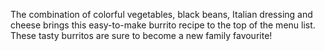 The combination of colorful vegetables, black beans, Italian dressing and cheese brings this easy-to-make burrito recipe to the top of the menu list. These tasty burritos are sure to become a new family favourite!
